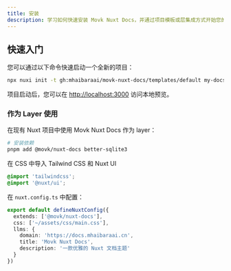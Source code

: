 ```yaml
---
title: 安装
description: 学习如何快速安装 Movk Nuxt Docs，并通过项目模板或层集成方式开始您的文档项目。
---
```


## 快速入门

您可以通过以下命令快速启动一个全新的项目：

```bash [Terminal]
npx nuxi init -t gh:mhaibaraai/movk-nuxt-docs/templates/default my-docs
```

项目启动后，您可以在 <http://localhost:3000> 访问本地预览。

### 作为 Layer 使用

在现有 Nuxt 项目中使用 Movk Nuxt Docs 作为 layer：

```bash [Terminal]
# 安装依赖
pnpm add @movk/nuxt-docs better-sqlite3
```

在 CSS 中导入 Tailwind CSS 和 Nuxt UI

```css [app/assets/css/main.css]
@import 'tailwindcss';
@import '@nuxt/ui';
```

在 `nuxt.config.ts` 中配置：

```ts [nuxt.config.ts]
export default defineNuxtConfig({
  extends: ['@movk/nuxt-docs'],
  css: ['~/assets/css/main.css'],
  llms: {
    domain: 'https://docs.mhaibaraai.cn',
    title: 'Movk Nuxt Docs',
    description: '一款优雅的 Nuxt 文档主题'
  }
})
```

